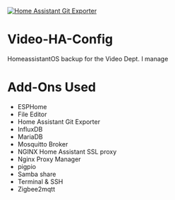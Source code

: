 [![Home Assistant Git Exporter](https://img.shields.io/badge/Powered%20by-Home%20Assistant%20Git%20Exporter-%23d32f2f)](https://github.com/Poeschl/Hassio-Addons/tree/master/git-exporter)
# Video-HA-Config
HomeassistantOS backup for the Video Dept. I manage

# Add-Ons Used
* ESPHome
* File Editor
* Home Assistant Git Exporter
* InfluxDB
* MariaDB
* Mosquitto Broker
* NGINX Home Assistant SSL proxy
* Nginx Proxy Manager
* pigpio
* Samba share
* Terminal & SSH
* Zigbee2mqtt
